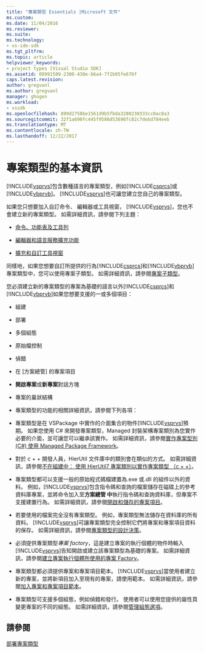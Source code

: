 ```yaml
---
title: "專案類型 Essentials |Microsoft 文件"
ms.custom: 
ms.date: 11/04/2016
ms.reviewer: 
ms.suite: 
ms.technology:
- vs-ide-sdk
ms.tgt_pltfrm: 
ms.topic: article
helpviewer_keywords:
- project types [Visual Studio SDK]
ms.assetid: 09991589-2300-430e-b6a4-7f2b95fe676f
caps.latest.revision: 
author: gregvanl
ms.author: gregvanl
manager: ghogen
ms.workload:
- vssdk
ms.openlocfilehash: 899d2758be1561d9b5fbda3280230333cc0ac8a3
ms.sourcegitcommit: 32f1a690fc445f9586d53698fc82c7debd784eeb
ms.translationtype: MT
ms.contentlocale: zh-TW
ms.lasthandoff: 12/22/2017
---
```

# <a name="project-type-essentials"></a>專案類型的基本資訊
[!INCLUDE[vsprvs](../../code-quality/includes/vsprvs_md.md)]包含數種語言的專案類型，例如[!INCLUDE[csprcs](../../data-tools/includes/csprcs_md.md)]或[!INCLUDE[vbprvb](../../code-quality/includes/vbprvb_md.md)]。 [!INCLUDE[vsprvs](../../code-quality/includes/vsprvs_md.md)]也可讓您建立您自己的專案類型。  
  
 如果您只想要加入自訂命令、 編輯器或工具視窗， [!INCLUDE[vsprvs](../../code-quality/includes/vsprvs_md.md)]，您也不會建立新的專案類型。 如需詳細資訊，請參閱下列主題：  
  
-   [命令、功能表及工具列](../../extensibility/internals/commands-menus-and-toolbars.md)  
  
-   [編輯器和語言服務擴充功能](../../extensibility/editor-and-language-service-extensions.md)  
  
-   [擴充和自訂工具視窗](../../extensibility/extending-and-customizing-tool-windows.md)  
  
 同樣地，如果您想要自訂所提供的行為[!INCLUDE[csprcs](../../data-tools/includes/csprcs_md.md)]和[!INCLUDE[vbprvb](../../code-quality/includes/vbprvb_md.md)]專案類型中，您可以使用專案子類型。 如需詳細資訊，請參閱[專案子類型](../../extensibility/internals/project-subtypes.md)。  
  
 您必須建立新的專案類型的專案為基礎的語言以外[!INCLUDE[csprcs](../../data-tools/includes/csprcs_md.md)]和[!INCLUDE[vbprvb](../../code-quality/includes/vbprvb_md.md)]如果您想要支援的一或多個項目：  
  
-   組建  
  
-   部署  
  
-   多個組態  
  
-   原始檔控制  
  
-   偵錯  
  
-   在 [方案總管] 的專案項目  
  
-   **開啟專案**或**新專案**對話方塊  
  
-   專案的巢狀結構  
  
-   專案類型的功能的相關詳細資訊，請參閱下列各項：  
  
-   專案類型是在 VSPackage 中實作的介面集合的物件[!INCLUDE[vsprvs](../../code-quality/includes/vsprvs_md.md)]預期。 如果您使用 C# 來開發專案類型，Managed 封裝架構專案類別為您實作必要的介面，並可讓您可以繼承該實作。 如需詳細資訊，請參閱[實作專案型別 (C#) 使用 Managed Package Framework](../../extensibility/internals/using-the-managed-package-framework-to-implement-a-project-type-csharp.md)。  
  
-   對於 c + + 開發人員，HierUtil 文件庫中的類別會在類似的方式。 如需詳細資訊，請參閱[不在組建中： 使用 HierUtil7 專案類別以實作專案類型 （c + +）](http://msdn.microsoft.com/en-us/a5c16a09-94a2-46ef-87b5-35b815e2f346)。  
  
-   專案類型都可以支援一般的原始程式碼檔建置為.exe 或.dll 的組件以外的資料。 例如，[!INCLUDE[vsprvs](../../code-quality/includes/vsprvs_md.md)]包含指令碼和查詢的檔案儲存在磁碟上的參考資料庫專案，並將命令加入至**方案總管 中**執行指令碼和查詢資料庫，但專案不支援建置行為。 如需詳細資訊，請參閱[開啟和儲存的專案項目](../../extensibility/internals/opening-and-saving-project-items.md)。  
  
-   若要使用的檔案完全沒有專案類型。 例如，專案類型無法儲存在資料庫的所有資料。 [!INCLUDE[vsprvs](../../code-quality/includes/vsprvs_md.md)]可讓專案類型完全控制它們將專案和專案項目資料的保存。 如需詳細資訊，請參閱[專案類型的設計決策](../../extensibility/internals/project-type-design-decisions.md)。  
  
-   必須提供專案類型*專案 factory*，這是建立專案的執行個體的物件時輸入[!INCLUDE[vsprvs](../../code-quality/includes/vsprvs_md.md)]告知開啟或建立該專案類型為基礎的專案。 如需詳細資訊，請參閱[建立專案執行個體所使用的專案 Factory](../../extensibility/internals/creating-project-instances-by-using-project-factories.md)。  
  
-   專案類型都必須提供專案和專案項目範本。 [!INCLUDE[vsprvs](../../code-quality/includes/vsprvs_md.md)]當使用者建立新的專案，並將新項目加入至現有的專案，請使用範本。 如需詳細資訊，請參閱[加入專案和專案項目範本](../../extensibility/internals/adding-project-and-project-item-templates.md)。  
  
-   專案類型可支援多個組態，例如偵錯和發行。 使用者可以使用您提供的屬性頁變更專案的不同的組態。 如需詳細資訊，請參閱[管理組態選項](../../extensibility/internals/managing-configuration-options.md)。  
  
## <a name="see-also"></a>請參閱  
 [部署專案類型](../../extensibility/internals/deploying-project-types.md)